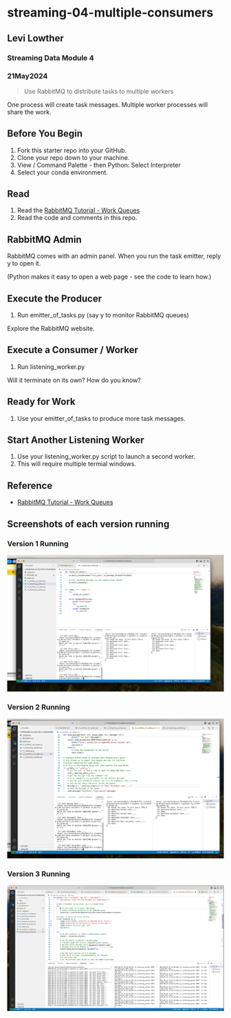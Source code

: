 # streaming-04-multiple-consumers
## Levi Lowther
### Streaming Data Module 4
### 21May2024

> Use RabbitMQ to distribute tasks to multiple workers

One process will create task messages. Multiple worker processes will share the work. 


## Before You Begin

1. Fork this starter repo into your GitHub.
1. Clone your repo down to your machine.
1. View / Command Palette - then Python: Select Interpreter
1. Select your conda environment. 

## Read

1. Read the [RabbitMQ Tutorial - Work Queues](https://www.rabbitmq.com/tutorials/tutorial-two-python.html)
1. Read the code and comments in this repo.

## RabbitMQ Admin 

RabbitMQ comes with an admin panel. When you run the task emitter, reply y to open it. 

(Python makes it easy to open a web page - see the code to learn how.)

## Execute the Producer

1. Run emitter_of_tasks.py (say y to monitor RabbitMQ queues)

Explore the RabbitMQ website.

## Execute a Consumer / Worker

1. Run listening_worker.py

Will it terminate on its own? How do you know? 

## Ready for Work

1. Use your emitter_of_tasks to produce more task messages.

## Start Another Listening Worker 

1. Use your listening_worker.py script to launch a second worker. 
1. This will require multiple termial windows.


## Reference

- [RabbitMQ Tutorial - Work Queues](https://www.rabbitmq.com/tutorials/tutorial-two-python.html)


## Screenshots of each version running

### Version 1 Running
![v1 running](V1_tasks.png)

### Version 2 Running
![v2 running](V2_tasks.png)

### Version 3 Running
![v3 running](V3_tasks.png)


